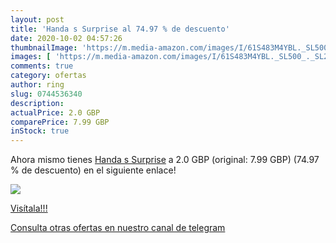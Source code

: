 ```yaml
---
layout: post
title: 'Handa s Surprise al 74.97 % de descuento'
date: 2020-10-02 04:57:26
thumbnailImage: 'https://m.media-amazon.com/images/I/61S483M4YBL._SL500_._SL200_.jpg'
images: [ 'https://m.media-amazon.com/images/I/61S483M4YBL._SL500_._SL200_.jpg' ]
comments: true
category: ofertas
author: ring
slug: 0744536340
description:
actualPrice: 2.0 GBP
comparePrice: 7.99 GBP
inStock: true
---
```


Ahora mismo tienes [Handa s Surprise](https://www.amazon.co.uk/dp/0744536340/?tag=redken01-21) a 2.0 GBP (original: 7.99 GBP) (74.97 %  de descuento) en el siguiente enlace!

[![](https://m.media-amazon.com/images/I/61S483M4YBL._SL500_._SL200_.jpg)](https://www.amazon.co.uk/dp/0744536340/?tag=redken01-21)

[Visítala!!!](https://www.amazon.co.uk/dp/0744536340/?tag=redken01-21)

[Consulta otras ofertas en nuestro canal de telegram](https://t.me/s/ofertas25)
